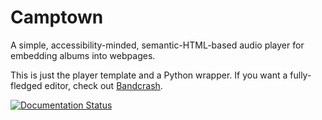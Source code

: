 # Camptown

A simple, accessibility-minded, semantic-HTML-based audio player for embedding albums into webpages.

This is just the player template and a Python wrapper. If you want a fully-fledged editor, check out [Bandcrash](https://fluffy.itch.io/bandcrash).

[![Documentation Status](https://readthedocs.org/projects/camptown/badge/?version=latest)](https://camptown.readthedocs.io/en/latest/?badge=latest)
